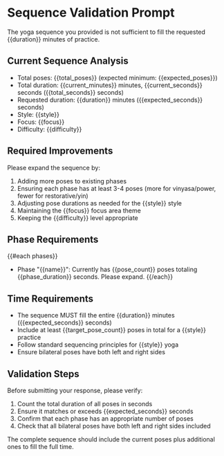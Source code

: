 # Sequence Validation Prompt

The yoga sequence you provided is not sufficient to fill the requested {{duration}} minutes of practice.

## Current Sequence Analysis
- Total poses: {{total_poses}} (expected minimum: {{expected_poses}})
- Total duration: {{current_minutes}} minutes, {{current_seconds}} seconds ({{total_seconds}} seconds)
- Requested duration: {{duration}} minutes ({{expected_seconds}} seconds)
- Style: {{style}}
- Focus: {{focus}}
- Difficulty: {{difficulty}}

## Required Improvements
Please expand the sequence by:
1. Adding more poses to existing phases
2. Ensuring each phase has at least 3-4 poses (more for vinyasa/power, fewer for restorative/yin)
3. Adjusting pose durations as needed for the {{style}} style
4. Maintaining the {{focus}} focus area theme
5. Keeping the {{difficulty}} level appropriate

## Phase Requirements
{{#each phases}}
- Phase "{{name}}": Currently has {{pose_count}} poses totaling {{phase_duration}} seconds. Please expand.
{{/each}}

## Time Requirements
- The sequence MUST fill the entire {{duration}} minutes ({{expected_seconds}} seconds)
- Include at least {{target_pose_count}} poses in total for a {{style}} practice
- Follow standard sequencing principles for {{style}} yoga
- Ensure bilateral poses have both left and right sides

## Validation Steps
Before submitting your response, please verify:
1. Count the total duration of all poses in seconds
2. Ensure it matches or exceeds {{expected_seconds}} seconds
3. Confirm that each phase has an appropriate number of poses
4. Check that all bilateral poses have both left and right sides included

The complete sequence should include the current poses plus additional ones to fill the full time. 